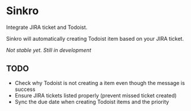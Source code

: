 # Sinkro
Integrate JIRA ticket and Todoist. 

Sinkro will automatically creating Todoist item based on your JIRA ticket.

*Not stable yet. Still in development*

## TODO
- Check why Todoist is not creating a item even though the message is success
- Ensure JIRA tickets listed properly (prevent missed ticket created)
- Sync the due date when creating Todoist items and the priority
